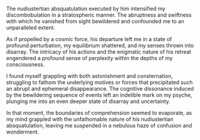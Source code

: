 The nudiustertian absquatulation executed by him intensified my discombobulation in a stratospheric manner. The abruptness and swiftness with which he vanished from sight bewildered and confounded me to an unparalleled extent.

As if propelled by a cosmic force, his departure left me in a state of profound perturbation, my equilibrium shattered, and my senses thrown into disarray. The intricacy of his actions and the enigmatic nature of his retreat engendered a profound sense of perplexity within the depths of my consciousness.

I found myself grappling with both astonishment and consternation, struggling to fathom the underlying motives or forces that precipitated such an abrupt and ephemeral disappearance. The cognitive dissonance induced by the bewildering sequence of events left an indelible mark on my psyche, plunging me into an even deeper state of disarray and uncertainty.

In that moment, the boundaries of comprehension seemed to evaporate, as my mind grappled with the unfathomable nature of his nudiustertian absquatulation, leaving me suspended in a nebulous haze of confusion and wonderment.
